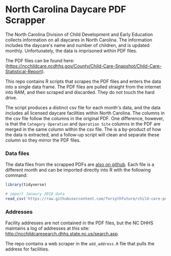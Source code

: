 # North Carolina Daycare PDF Scrapper

The North Carolina Division of Child Development and Early Education collects information on all daycares in North Carolina. The information includes the daycare's name and number of children, and is updated monthly. Unfortunately, the data is imprisoned within PDF files.

The PDF files can be found here: (https://ncchildcare.ncdhhs.gov/County/Child-Care-Snapshot/Child-Care-Statistical-Report).

This repo contains R scripts that scrapes the PDF files and enters the data into a single data frame.  The PDF files are pulled straight from the internet into RAM, and then scraped and discarded.  They do not touch the hard drive.

The script produces a distinct csv file for each month's data, and the data includes all licensed daycare facilities within North Carolina.  The columns in the csv file follow the columns in the original PDF. One difference, however, is that the `Category Operation` and `Operation Site` columns in the PDF are merged in the same column within the csv file. The is a by-product of how the data is extracted, and a follow-up script will clean and separate these column so they mirror the PDF files.

### Data files

The data files from the scrapped PDFs are [also on github](https://github.com/forsythfuture/child-care-pdf-scraper/tree/master/data). Each file is a different month and can be imported directly into R with the following command:

```r
library(tidyverse)

# import Janaury 2019 data
read_csv('https://raw.githubusercontent.com/forsythfuture/child-care-pdf-scraper/master/data/nc_january_2019.csv')
```

### Addresses

Facility addresses are not contained in the PDF files, but the NC DHHS maintains a log of addresses at this site: http://ncchildcaresearch.dhhs.state.nc.us/search.asp.

The repo contains a web scraper in the `add_address.R` file that pulls the address for facilities.